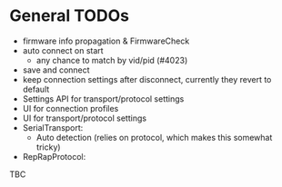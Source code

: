 # General TODOs

  * firmware info propagation & FirmwareCheck
  * auto connect on start
    * any chance to match by vid/pid (#4023)
  * save and connect
  * keep connection settings after disconnect, currently they revert to default
  * Settings API for transport/protocol settings
  * UI for connection profiles
  * UI for transport/protocol settings
  * SerialTransport:
    * Auto detection (relies on protocol, which makes this somewhat tricky)
  * RepRapProtocol:

TBC
